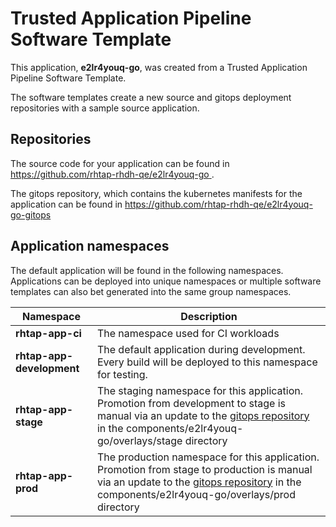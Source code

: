 # Trusted Application Pipeline Software Template

This application, **e2lr4youq-go**, was created from a Trusted Application Pipeline Software Template.

The software templates create a new source and gitops deployment repositories with a sample source application. 

## Repositories

The source code for your application can be found in [https://github.com/rhtap-rhdh-qe/e2lr4youq-go ](https://github.com/rhtap-rhdh-qe/e2lr4youq-go ).
 
The gitops repository, which contains the kubernetes manifests for the application can be found in 
[https://github.com/rhtap-rhdh-qe/e2lr4youq-go-gitops ](https://github.com/rhtap-rhdh-qe/e2lr4youq-go-gitops ) 

## Application namespaces 

The default application will be found in the following namespaces. Applications can be deployed into unique namespaces or multiple software templates can also bet generated into the same group namespaces.  

|  Namespace   |  Description   |  
| -------- | -------- |
| **rhtap-app-ci** | The namespace used for CI workloads |
| **rhtap-app-development** | The default application during development. Every build will be deployed to this namespace for testing. |
| **rhtap-app-stage** | The staging namespace for this application. Promotion from development to stage is manual via an update to the [gitops repository](https://github.com/rhtap-rhdh-qe/e2lr4youq-go-gitops ) in the components/e2lr4youq-go/overlays/stage directory |
| **rhtap-app-prod** | The production namespace for this application. Promotion from stage to production is manual via an update to the [gitops repository](https://github.com/rhtap-rhdh-qe/e2lr4youq-go-gitops ) in the components/e2lr4youq-go/overlays/prod directory |